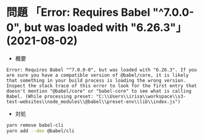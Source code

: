 # 問題 「Error: Requires Babel "^7.0.0-0", but was loaded with "6.26.3"」 (2021-08-02)

* 概要
```
Error: Requires Babel "^7.0.0-0", but was loaded with "6.26.3". If you are sure you have a compatible version of @babel/core, it is likely that something in your build process is loading the wrong version. Inspect the stack trace of this error to look for the first entry that doesn't mention "@babel/core" or "babel-core" to see what is calling Babel. (While processing preset: "C:\\Users\\irisa\\workspace\\s3-test-websites\\node_modules\\@babel\\preset-env\\lib\\index.js")
```

* 対処
```bash
yarn remove babel-cli
yarn add --dev @babel/cli
```

